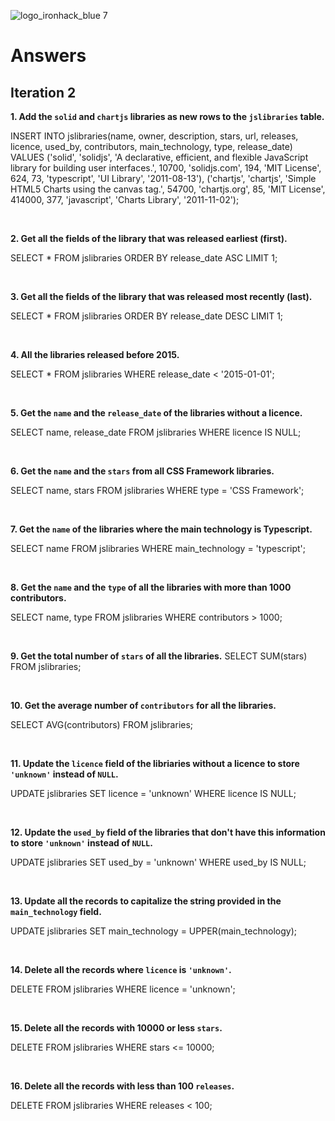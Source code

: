![logo_ironhack_blue 7](https://user-images.githubusercontent.com/23629340/40541063-a07a0a8a-601a-11e8-91b5-2f13e4e6b441.png)

# Answers

## Iteration 2

**1. Add the `solid` and `chartjs` libraries as new rows to the `jslibraries` table.**

INSERT INTO jslibraries(name, owner, description, stars, url, releases, licence, used_by, contributors, main_technology, type, release_date)
VALUES
('solid', 'solidjs', 'A declarative, efficient, and flexible JavaScript library for building user interfaces.', 10700, 'solidjs.com', 194, 'MIT License', 624, 73, 'typescript', 'UI Library', '2011-08-13'),
('chartjs', 'chartjs', 'Simple HTML5 Charts using the canvas tag.', 54700, 'chartjs.org', 85, 'MIT License', 414000, 377, 'javascript', 'Charts Library', '2011-11-02');

<br>

**2. Get all the fields of the library that was released earliest (first).**

SELECT \* FROM jslibraries ORDER BY release_date ASC LIMIT 1;

<br>

**3. Get all the fields of the library that was released most recently (last).**

SELECT \* FROM jslibraries ORDER BY release_date DESC LIMIT 1;

<br>

**4. All the libraries released before 2015.**

SELECT \* FROM jslibraries WHERE release_date < '2015-01-01';

<br>

**5. Get the `name` and the `release_date` of the libraries without a licence.**

SELECT name, release_date FROM jslibraries WHERE licence IS NULL;

<br>

**6. Get the `name` and the `stars` from all CSS Framework libraries.**

SELECT name, stars FROM jslibraries WHERE type = 'CSS Framework';

<br>

**7. Get the `name` of the libraries where the main technology is Typescript.**

SELECT name FROM jslibraries WHERE main_technology = 'typescript';

<br>

**8. Get the `name` and the `type` of all the libraries with more than 1000 contributors.**

SELECT name, type FROM jslibraries WHERE contributors > 1000;

<br>

**9. Get the total number of `stars` of all the libraries.**
SELECT SUM(stars) FROM jslibraries;

<br>

**10. Get the average number of `contributors` for all the libraries.**

SELECT AVG(contributors) FROM jslibraries;

<br>

**11. Update the `licence` field of the libriaries without a licence to store `'unknown'` instead of `NULL`.**

UPDATE jslibraries SET licence = 'unknown' WHERE licence IS NULL;

<br>

**12. Update the `used_by` field of the libraries that don't have this information to store `'unknown'` instead of `NULL`.**

UPDATE jslibraries SET used_by = 'unknown' WHERE used_by IS NULL;

<br>

**13. Update all the records to capitalize the string provided in the `main_technology` field.**

UPDATE jslibraries SET main_technology = UPPER(main_technology);

<br>

**14. Delete all the records where `licence` is `'unknown'`.**

DELETE FROM jslibraries WHERE licence = 'unknown';

<br>

**15. Delete all the records with 10000 or less `stars`.**

DELETE FROM jslibraries WHERE stars <= 10000;

<br>

**16. Delete all the records with less than 100 `releases`.**

DELETE FROM jslibraries WHERE releases < 100;

<br>
